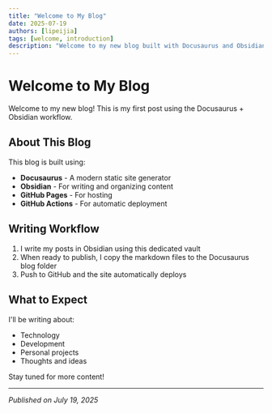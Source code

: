 ```yaml
---
title: "Welcome to My Blog"
date: 2025-07-19
authors: [lipeijia]
tags: [welcome, introduction]
description: "Welcome to my new blog built with Docusaurus and Obsidian"
---
```


# Welcome to My Blog

Welcome to my new blog! This is my first post using the Docusaurus + Obsidian workflow.

<!-- truncate -->

## About This Blog

This blog is built using:
- **Docusaurus** - A modern static site generator
- **Obsidian** - For writing and organizing content
- **GitHub Pages** - For hosting
- **GitHub Actions** - For automatic deployment

## Writing Workflow

1. I write my posts in Obsidian using this dedicated vault
2. When ready to publish, I copy the markdown files to the Docusaurus blog folder
3. Push to GitHub and the site automatically deploys

## What to Expect

I'll be writing about:
- Technology
- Development
- Personal projects
- Thoughts and ideas

Stay tuned for more content!

---

*Published on July 19, 2025*

